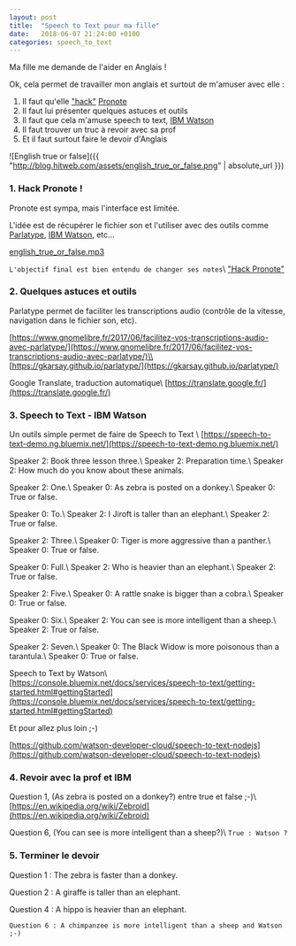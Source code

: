 ```yaml
---
layout: post
title:  "Speech to Text pour ma fille"
date:   2018-06-07 21:24:00 +0100
categories: speech_to_text
---
```

Ma fille me demande de l'aider en Anglais !

Ok, cela permet de travailler mon anglais et surtout de m'amuser avec elle :

1. Il faut qu'elle ["hack"](https://fr.wikipedia.org/wiki/Hack) [Pronote](https://fr.wikipedia.org/wiki/Pronote)
2. Il faut lui présenter quelques astuces et outils
3. Il faut que cela m'amuse speech to text, [IBM Watson](https://www.ibm.com/watson/)
4. Il faut trouver un truc à revoir avec sa prof
5. Et il faut surtout faire le devoir d'Anglais 

![English true or false]({{ "http://blog.hitweb.com/assets/english_true_or_false.png" | absolute_url }})


### 1. Hack Pronote ! 

Pronote est sympa, mais l'interface est limitée. 

L'idée est de récupérer le fichier son et l'utiliser avec des outils comme [Parlatype](http://gkarsay.github.io/parlatype/), [IBM Watson](https://www.ibm.com/watson/), etc...

[english_true_or_false.mp3](http://blog.hitweb.com/assets/english_true_or_false.mp3)

`L'objectif final est bien entendu de changer ses notes`\\
["Hack Pronote"](https://www.youtube.com/watch?v=5z6tYBib-vM)


### 2. Quelques astuces et outils

Parlatype permet de faciliter les transcriptions audio (contrôle de la vitesse,
navigation dans le fichier son, etc).

[https://www.gnomelibre.fr/2017/06/facilitez-vos-transcriptions-audio-avec-parlatype/](https://www.gnomelibre.fr/2017/06/facilitez-vos-transcriptions-audio-avec-parlatype/)\\
[https://gkarsay.github.io/parlatype/](https://gkarsay.github.io/parlatype/)


Google Translate, traduction automatique\\
[https://translate.google.fr/](https://translate.google.fr/)

### 3. Speech to Text - IBM Watson 

Un outils simple permet de faire de Speech to Text \\
[https://speech-to-text-demo.ng.bluemix.net/](https://speech-to-text-demo.ng.bluemix.net/)


Speaker 2: Book three lesson three.\\
Speaker 2: Preparation time.\\
Speaker 2: How much do you know about these animals.

Speaker 2: One.\\
Speaker 0: As zebra is posted on a donkey.\\
Speaker 0: True or false.

Speaker 0: To.\\
Speaker 2: I Jiroft is taller than an elephant.\\
Speaker 2: True or false.

Speaker 2: Three.\\
Speaker 0: Tiger is more aggressive than a panther.\\
Speaker 0: True or false.

Speaker 0: Full.\\
Speaker 2: Who is heavier than an elephant.\\
Speaker 2: True or false.

Speaker 2: Five.\\
Speaker 0: A rattle snake is bigger than a cobra.\\
Speaker 0: True or false.

Speaker 0: Six.\\
Speaker 2: You can see is more intelligent than a sheep.\\
Speaker 2: True or false.

Speaker 2: Seven.\\
Speaker 0: The Black Widow is more poisonous than a tarantula.\\
Speaker 0: True or false.

Speech to Text by Watson\\
[https://console.bluemix.net/docs/services/speech-to-text/getting-started.html#gettingStarted](https://console.bluemix.net/docs/services/speech-to-text/getting-started.html#gettingStarted)

Et pour allez plus loin ;-)

[https://github.com/watson-developer-cloud/speech-to-text-nodejs](https://github.com/watson-developer-cloud/speech-to-text-nodejs)


### 4. Revoir avec la prof et IBM

Question 1, (As zebra is posted on a donkey?) entre true et false ;-)\\
[https://en.wikipedia.org/wiki/Zebroid](https://en.wikipedia.org/wiki/Zebroid)

Question 6, (You can see is more intelligent than a sheep?)\\
`True : Watson ?`



### 5. Terminer le devoir

Question 1 : The zebra is faster than a donkey.

Question 2 : A giraffe is taller than an elephant.

Question 4 : A hippo is heavier than an elephant.

`Question 6 : A chimpanzee is more intelligent than a sheep and Watson ;-)`
